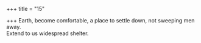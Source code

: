 +++
title = "15"

+++
Earth, become comfortable, a place to settle down, not sweeping  men away.  
Extend to us widespread shelter.  